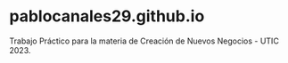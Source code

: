 # pablocanales29.github.io
Trabajo Práctico para la materia de Creación de Nuevos Negocios - UTIC 2023. 
